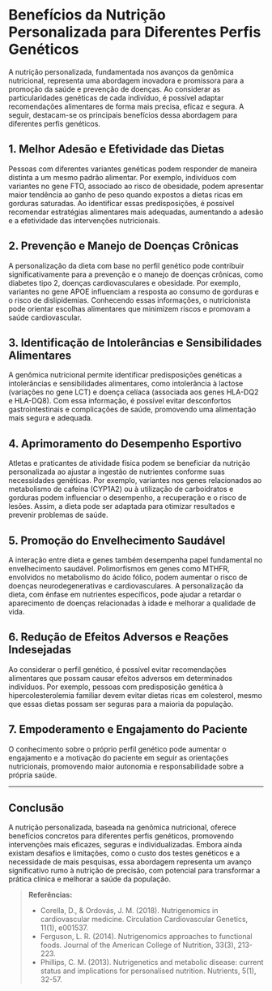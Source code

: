 
# Benefícios da Nutrição Personalizada para Diferentes Perfis Genéticos

A nutrição personalizada, fundamentada nos avanços da genômica nutricional, representa uma abordagem inovadora e promissora para a promoção da saúde e prevenção de doenças. Ao considerar as particularidades genéticas de cada indivíduo, é possível adaptar recomendações alimentares de forma mais precisa, eficaz e segura. A seguir, destacam-se os principais benefícios dessa abordagem para diferentes perfis genéticos.

## 1. **Melhor Adesão e Efetividade das Dietas**

Pessoas com diferentes variantes genéticas podem responder de maneira distinta a um mesmo padrão alimentar. Por exemplo, indivíduos com variantes no gene FTO, associado ao risco de obesidade, podem apresentar maior tendência ao ganho de peso quando expostos a dietas ricas em gorduras saturadas. Ao identificar essas predisposições, é possível recomendar estratégias alimentares mais adequadas, aumentando a adesão e a efetividade das intervenções nutricionais.

## 2. **Prevenção e Manejo de Doenças Crônicas**

A personalização da dieta com base no perfil genético pode contribuir significativamente para a prevenção e o manejo de doenças crônicas, como diabetes tipo 2, doenças cardiovasculares e obesidade. Por exemplo, variantes no gene APOE influenciam a resposta ao consumo de gorduras e o risco de dislipidemias. Conhecendo essas informações, o nutricionista pode orientar escolhas alimentares que minimizem riscos e promovam a saúde cardiovascular.

## 3. **Identificação de Intolerâncias e Sensibilidades Alimentares**

A genômica nutricional permite identificar predisposições genéticas a intolerâncias e sensibilidades alimentares, como intolerância à lactose (variações no gene LCT) e doença celíaca (associada aos genes HLA-DQ2 e HLA-DQ8). Com essa informação, é possível evitar desconfortos gastrointestinais e complicações de saúde, promovendo uma alimentação mais segura e adequada.

## 4. **Aprimoramento do Desempenho Esportivo**

Atletas e praticantes de atividade física podem se beneficiar da nutrição personalizada ao ajustar a ingestão de nutrientes conforme suas necessidades genéticas. Por exemplo, variantes nos genes relacionados ao metabolismo de cafeína (CYP1A2) ou à utilização de carboidratos e gorduras podem influenciar o desempenho, a recuperação e o risco de lesões. Assim, a dieta pode ser adaptada para otimizar resultados e prevenir problemas de saúde.

## 5. **Promoção do Envelhecimento Saudável**

A interação entre dieta e genes também desempenha papel fundamental no envelhecimento saudável. Polimorfismos em genes como MTHFR, envolvidos no metabolismo do ácido fólico, podem aumentar o risco de doenças neurodegenerativas e cardiovasculares. A personalização da dieta, com ênfase em nutrientes específicos, pode ajudar a retardar o aparecimento de doenças relacionadas à idade e melhorar a qualidade de vida.

## 6. **Redução de Efeitos Adversos e Reações Indesejadas**

Ao considerar o perfil genético, é possível evitar recomendações alimentares que possam causar efeitos adversos em determinados indivíduos. Por exemplo, pessoas com predisposição genética à hipercolesterolemia familiar devem evitar dietas ricas em colesterol, mesmo que essas dietas possam ser seguras para a maioria da população.

## 7. **Empoderamento e Engajamento do Paciente**

O conhecimento sobre o próprio perfil genético pode aumentar o engajamento e a motivação do paciente em seguir as orientações nutricionais, promovendo maior autonomia e responsabilidade sobre a própria saúde.

---

## **Conclusão**

A nutrição personalizada, baseada na genômica nutricional, oferece benefícios concretos para diferentes perfis genéticos, promovendo intervenções mais eficazes, seguras e individualizadas. Embora ainda existam desafios e limitações, como o custo dos testes genéticos e a necessidade de mais pesquisas, essa abordagem representa um avanço significativo rumo à nutrição de precisão, com potencial para transformar a prática clínica e melhorar a saúde da população.

> **Referências:**
> - Corella, D., & Ordovás, J. M. (2018). Nutrigenomics in cardiovascular medicine. Circulation Cardiovascular Genetics, 11(1), e001537.
> - Ferguson, L. R. (2014). Nutrigenomics approaches to functional foods. Journal of the American College of Nutrition, 33(3), 213-223.
> - Phillips, C. M. (2013). Nutrigenetics and metabolic disease: current status and implications for personalised nutrition. Nutrients, 5(1), 32-57.
```
